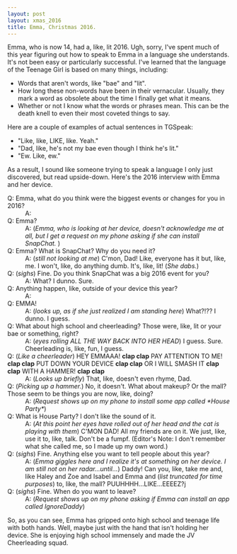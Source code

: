 ```yaml
---
layout: post
layout: xmas_2016
title: Emma, Christmas 2016.
---
```

Emma, who is now 14, had a, like, lit 2016. Ugh, sorry, I've spent much of this year figuring out how to speak to Emma in a language she understands. It's not been easy or particularly successful. I've learned that the language of the Teenage Girl is based on many things, including:

* Words that aren't words, like "bae" and "lit".
* How long these non-words have been in their vernacular. Usually, they mark a word as obsolete about the time I finally get what it means.
* Whether or not I know what the words or phrases mean. This can be the death knell to even their most coveted things to say.

Here are a couple of examples of actual sentences in TGSpeak:

* "Like, like, LIKE, like. Yeah."
* "Dad, like, he's not my bae even though I think he's lit."
* "Ew. Like, ew."

As a result, I sound like someone trying to speak a language I only just discovered, but read upside-down. Here's the 2016 interview with Emma and her device.

<dl>
<dt>
Q: Emma, what do you think were the biggest events or changes for you in 2016?
</dt>
<dd>
A:
</dd>
<dt>
Q: Emma?
</dt>
<dd>
A: (<em>Emma, who is looking at her device, doesn't acknowledge me at all, but I get a request on my phone asking if she can install SnapChat.</em> )
</dd>
<dt>
Q: Emma? What is SnapChat? Why do you need it?
</dt>
<dd>
A: (<em>still not looking at me</em>) C'mon, Dad! Like, everyone has it but, like, me. I won't, like, do anything dumb. It's, like, lit! (<em>She dabs.</em>)
</dd>
<dt>
Q: (<em>sighs</em>) Fine. Do you think SnapChat was a big 2016 event for you?
</dt>
<dd>
A: What? I dunno. Sure.
</dd>
<dt>
Q: Anything happen, like, outside of your device this year?
</dt>
<dd>
A:
</dd>
<dt>
Q: EMMA!
</dt>
<dd>
A: (<em>looks up, as if she just realized I am standing here</em>)  What?!?? I dunno. I guess.
</dd>
<dt>
Q: What about high school and cheerleading? Those were, like, lit or your bae or something, right?
</dt>
<dd>
A: (<em>eyes rolling ALL THE WAY BACK INTO HER HEAD</em>) I guess. Sure. Cheerleading is, like, fun, I guess.
</dd>
<dt>
Q: (<em>Like a cheerleader</em>) HEY EMMAAA! <strong>clap clap</strong> PAY ATTENTION TO ME! <strong>clap clap</strong> PUT DOWN YOUR DEVICE <strong>clap clap</strong> OR I WILL SMASH IT <strong>clap clap</strong> WITH A HAMMER! <strong>clap clap</strong>
</dt>
<dd>
A: (<em>Looks up briefly</em>) That, like, doesn't even rhyme, Dad.
</dd>
<dt>
Q: (<em>Picking up a hammer.</em>) No, it doesn't. What about makeup? Or the mall? Those seem to be things you are now, like, doing?
</dt>
<dd>
A: (<em>Request shows up on my phone to install some app called *House Party*</em>)
</dd>
<dt>
Q: What is House Party? I don't like the sound of it.
</dt>
<dd>
A: (<em>At this point her eyes have rolled out of her head and the cat is playing with them</em>) C'MON DAD! All my friends are on it. We just, like, use it to, like, talk. Don't be a fumpf. (Editor's Note: I don't remember what she called me, so I made up my own word.)
</dd>
<dt>
Q: (<em>sighs</em>) Fine. Anything else you want to tell people about this year?
</dt>
<dd>
A: (<em>Emma giggles here and I realize it's at something on her device. I am still not on her radar...until...</em>) Daddy! Can you, like, take me and, like Haley and Zoe and Isabel and Emma and (<em>list truncated for time purposes</em>) to, like, the mall? PUUHHHH...LIKE...EEEEZ?j
</dd>
<dt>
Q: (<em>sighs</em>) Fine. When do you want to leave?
</dt>
<dd>
A: (<em>Request shows up on my phone asking if Emma can install an app called IgnoreDaddy</em>)
</dd>
</dl>

So, as you can see, Emma has gripped onto high school and teenage life with both hands. Well, maybe just with the hand that isn't holding her device. She is enjoying high school immensely and made the JV Cheerleading squad.
